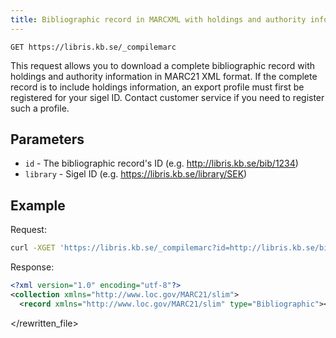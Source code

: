 ```yaml
---
title: Bibliographic record in MARCXML with holdings and authority information
---
```


```
GET https://libris.kb.se/_compilemarc
```

This request allows you to download a complete bibliographic record with holdings and authority information in MARC21 XML format. If the complete record is to include holdings information, an export profile must first be registered for your sigel ID. Contact customer service if you need to register such a profile.

## Parameters

* `id` - The bibliographic record's ID (e.g. http://libris.kb.se/bib/1234)
* `library` - Sigel ID (e.g. https://libris.kb.se/library/SEK)

## Example

Request:

```bash title="Shell"
curl -XGET 'https://libris.kb.se/_compilemarc?id=http://libris.kb.se/bib/1234&library=https://libris.kb.se/library/SEK'
```

Response:

```xml title="MARCXML"
<?xml version="1.0" encoding="utf-8"?>
<collection xmlns="http://www.loc.gov/MARC21/slim">
  <record xmlns="http://www.loc.gov/MARC21/slim" type="Bibliographic"><leader>     cam a       7  4500</leader><controlfield tag="001">1234</controlfield><controlfield tag="003">SE-LIBR</controlfield><controlfield tag="005">20110309100026.0</controlfield><controlfield tag="008">011211s1971    xxu|||||||||||000 0|eng|c</controlfield><datafield ind1=" " ind2=" " tag="020"><subfield code="a">0824711165</subfield></datafield><datafield ind1=" " ind2=" " tag="035"><subfield code="9">9900990307</subfield></datafield><datafield ind1=" " ind2=" " tag="040"><subfield code="a">Li*</subfield></datafield><datafield ind1=" " ind2=" " tag="041"><subfield code="a">eng</subfield></datafield><datafield ind1=" " ind2=" " tag="084"><subfield code="a">Ubb</subfield><subfield code="2">kssb/5</subfield></datafield><datafield ind1=" " ind2=" " tag="084"><subfield code="a">Ucef</subfield><subfield code="2">kssb/5</subfield></datafield><datafield ind1=" " ind2=" " tag="084"><subfield code="a">Ue.05</subfield><subfield code="2">kssb/5</subfield></datafield><datafield ind1=" " ind2=" " tag="084"><subfield code="a">Ppdc</subfield><subfield code="2">kssb/5</subfield></datafield><datafield ind1="1" ind2="0" tag="245"><subfield code="a">Water and water pollution handbook</subfield><subfield code="n">Vol. 2</subfield></datafield><datafield ind1=" " ind2="1" tag="264"><subfield code="a">New York :</subfield><subfield code="b">Marcel Dekker,</subfield><subfield code="c">1971</subfield></datafield><datafield ind1=" " ind2=" " tag="300"><subfield code="a">S. 451-800</subfield><subfield code="b">ill.</subfield></datafield><datafield ind1="1" ind2=" " tag="700"><subfield code="a">Ciaccio, Leonard L.</subfield><subfield code="4">edt</subfield></datafield><datafield ind1="0" ind2="0" tag="772"><subfield code="t">Water and water pollution handbook [ed. by L.L. Ciaccio]</subfield><subfield code="d">New York : Marcel Dekker, cop. 1971-1973</subfield><subfield code="w">9900006496</subfield></datafield><datafield ind1=" " ind2=" " tag="887"><subfield code="a">{"@id":"s93ns5h436dxqsh","modified":"2011-03-09T10:00:26+01:00"}</subfield><subfield code="2">librisxl</subfield></datafield></record>
```

</rewritten_file> 